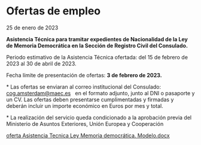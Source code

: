   Ofertas de empleo
=================

   25 de enero de 2023    ​  
  


**Asistencia Técnica para tramitar expedientes de Nacionalidad de la Ley de Memoria Democrática en la Sección de Registro C​ivil del Consulado.**  


  


Periodo estimativo de la Asistencia Técnica ofertada: del 15 de febrero de 2023 al 30 de abril de 2023.  


  


Fecha límite de presentación de ofertas: **3 de febrero de 2023.**  
  


\* Las ofertas se enviaran al correo institucional del Consulado: cog.amsterdam@maec.es   en el formato adjunto, junto al DNI o pasaporte y un CV. Las ofertas deben presentarse cumplimentadas y firmadas y deberán incluir un importe económico en Euros por mes y total.  
  


\* La realización del servicio queda condicionado a la aprobación previa del Ministerio de Asuntos Exteriores, Unión Europea y Cooperación  


​[![]()oferta Asistencia Tecnica Ley Memoria democrática. Modelo.docx](https://www.exteriores.gob.es/Consulados/amsterdam/es/Consulado/PublishingImages/Paginas/Ofertas-de-empleo/oferta%20Asistencia%20Tecnica%20Ley%20Memoria%20democr%C3%A1tica.%20Modelo.docx)  


  


  


  


​  


  


  
  


   